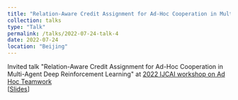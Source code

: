 ```yaml
---
title: "Relation-Aware Credit Assignment for Ad-Hoc Cooperation in Multi-Agent Deep Reinforcement Learning"
collection: talks
type: "Talk"
permalink: /talks/2022-07-24-talk-4
date: 2022-07-24
location: "Beijing"
---
```


Invited talk "Relation-Aware Credit Assignment for Ad-Hoc Cooperation in Multi-Agent Deep Reinforcement Learning" at [2022 IJCAI workshop on Ad Hoc Teamwork](https://sites.google.com/view/ad-hoc-teamwork)<br>
[[Slides](https://timebreaker.github.io/files/RACA.pdf)]
